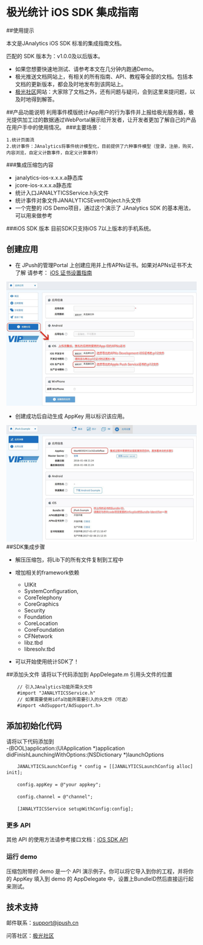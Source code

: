 # 极光统计 iOS SDK 集成指南

##使用提示

本文是JAnalytics iOS SDK 标准的集成指南文档。

匹配的 SDK 版本为：v1.0.0及以后版本。

+ 如果您想要快速地测试、请参考本文在几分钟内跑通Demo。
+ 极光推送文档网站上，有相关的所有指南、API、教程等全部的文档。包括本文档的更新版本，都会及时地发布到该网站上。
+ [极光社区](http://community.jiguang.cn/)网站：大家除了文档之外，还有问题与疑问，会到这里来提问题，以及时地得到解答。

##产品功能说明
利用事件模版统计App用户的行为事件并上报给极光服务器，极光提供加工过的数据通过WebPortal展示给开发者，让开发者更加了解自己的产品在用户手中的使用情况。
###主要场景：

	1.统计页面流
	2.统计事件：JAnalytics将事件统计模型化，目前提供了六种事件模型（登录，注册，购买，内容浏览，自定义计数事件，自定义计算事件）
	
###集成压缩包内容

+	janalytics-ios-x.x.x.a静态库
+	jcore-ios-x.x.x.a静态库
+	统计入口JANALYTICSService.h头文件
+	统计事件对象文件JANALYTICSEventObject.h头文件
+	一个完整的 iOS Demo项目，通过这个演示了 JAnalytics SDK 的基本用法，可以用来做参考
	
###iOS SDK 版本
目前SDK只支持iOS 7以上版本的手机系统。

## 创建应用
* 在 JPush的管理Portal 上创建应用并上传APNs证书。如果对APNs证书不太了解 请参考： [iOS 证书设置指南](../../../JPush/docs/client/iOS/ios_cer_guide) 

![jpush_ios_guide](../image/create_ios_app.jpg)

* 创建成功后自动生成 AppKey 用以标识该应用。 

![jpush_ios_guide](../image/create_ios_app2.jpg)
##SDK集成步骤
+ 	解压压缩包，将Lib下的所有文件复制到工程中
+ 增加相关的framework依赖
	+ UIKit
	+ SystemConfiguration,
	+ CoreTelephony
	+ CoreGraphics
	+ Security
	+ Foundation
	+ CoreLocation
	+ CoreFoundation
	+ CFNetwork
	+ libz.tbd
	+ libresolv.tbd
	
+ 可以开始使用统计SDK了！

##添加头文件
请将以下代码添加到 AppDelegate.m 引用头文件的位置
~~~			
	// 引入JAnalytics功能所需头文件
	#import "JANALYTICSService.h"
	// 如果需要使用idfa功能所需要引入的头文件（可选）
	#import <AdSupport/AdSupport.h>
~~~
## 添加初始化代码

请将以下代码添加到  
-(BOOL)application:(UIApplication \*)application didFinishLaunchingWithOptions:(NSDictionary \*)launchOptions

~~~		
	JANALYTICSLaunchConfig * config = [[JANALYTICSLaunchConfig alloc] init];
 
	config.appKey = @"your appkey";
	 
	config.channel = @"channel";
	 
	[JANALYTICSService setupWithConfig:config];
~~~			


### 更多 API

其他 API 的使用方法请参考接口文档：[iOS SDK API](ios_api)
    
### 运行 demo

压缩包附带的 demo 是一个 API 演示例子。你可以将它导入到你的工程，并将你的 AppKey 填入到 demo 的 AppDelegate 中，设置上BundleID然后直接运行起来测试。

    
## 技术支持

邮件联系：<support@jpush.cn>

问答社区：[极光社区](http://community.jiguang.cn/)


